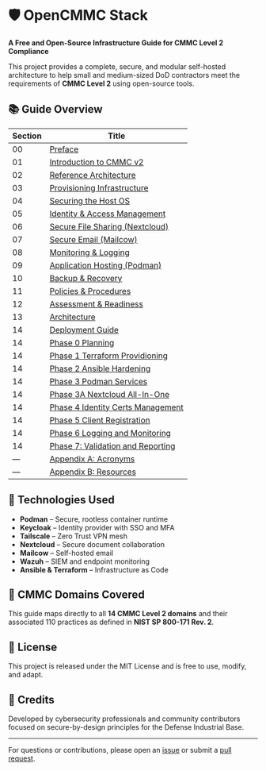 # 🛡️ OpenCMMC Stack

**A Free and Open-Source Infrastructure Guide for CMMC Level 2 Compliance**

This project provides a complete, secure, and modular self-hosted architecture to help small and medium-sized DoD contractors meet the requirements of **CMMC Level 2** using open-source tools.

## 📚 Guide Overview

| Section | Title |
|---------|-------|
| 00 | [Preface](docs/00_preface/index.md) |
| 01 | [Introduction to CMMC v2](docs/01_cmmc_intro/index.md) |
| 02 | [Reference Architecture](docs/02_reference_architecture/index.md) |
| 03 | [Provisioning Infrastructure](docs/03_provisioning/index.md) |
| 04 | [Securing the Host OS](docs/04_os_hardening/index.md) |
| 05 | [Identity & Access Management](docs/05_identity_access/index.md) |
| 06 | [Secure File Sharing (Nextcloud)](docs/06_file_storage/index.md) |
| 07 | [Secure Email (Mailcow)](docs/07_email/index.md) |
| 08 | [Monitoring & Logging](docs/08_logging_monitoring/index.md) |
| 09 | [Application Hosting (Podman)](docs/09_container_runtime/index.md) |
| 10 | [Backup & Recovery](docs/10_backup_recovery/index.md) |
| 11 | [Policies & Procedures](docs/11_policies_procedures/index.md) |
| 12 | [Assessment & Readiness](docs/12_assessment_readiness/index.md) |
| 13 | [Architecture](docs/13_architecture/index.md) |
| 14 | [Deployment Guide](docs/14_deployment_guide/index.md)|
| 14 | [Phase 0 Planning](docs/14_deployment_guide/01_planning.md) |
| 14 | [Phase 1 Terraform Providioning](docs/14_deployment_guide/02_terraform_provisioning.md) |
| 14 | [Phase 2 Ansible Hardening](docs/14_deployment_guide/03_ansible_hardening.md) |
| 14 | [Phase 3 Podman Services](docs/14_deployment_guide/04_podman_services.md) |
| 14 | [Phase 3A Nextcloud All-In-One](docs/14_deployment_guide/phase04-files.md) |
| 14 | [Phase 4 Identity Certs Management](docs/14_deployment_guide/05_identity_cert_mgmt.md) |
| 14 | [Phase 5 Client Registration](docs/14_deployment_guide/06_client_registration.md) |
| 14 | [Phase 6 Logging and Monitoring](docs/14_deployment_guide/07_logging_monitoring.md) |
| 14 | [Phase 7: Validation and Reporting](docs/14_deployment_guide/08_validation_reporting.md) |
| — | [Appendix A: Acronyms](docs/99_appendix_a_acronyms.md) |
| — | [Appendix B: Resources](docs/99_appendix_b_resources.md) |

## 🔧 Technologies Used

- **Podman** – Secure, rootless container runtime
- **Keycloak** – Identity provider with SSO and MFA
- **Tailscale** – Zero Trust VPN mesh
- **Nextcloud** – Secure document collaboration
- **Mailcow** – Self-hosted email
- **Wazuh** – SIEM and endpoint monitoring
- **Ansible & Terraform** – Infrastructure as Code

## 🧩 CMMC Domains Covered

This guide maps directly to all **14 CMMC Level 2 domains** and their associated 110 practices as defined in **NIST SP 800-171 Rev. 2**.

## 📜 License

This project is released under the MIT License and is free to use, modify, and adapt.

## 🧠 Credits

Developed by cybersecurity professionals and community contributors focused on secure-by-design principles for the Defense Industrial Base.

---

For questions or contributions, please open an [issue](https://github.com/your-org/open-cmmc-stack/issues) or submit a [pull request](https://github.com/your-org/open-cmmc-stack/pulls).
